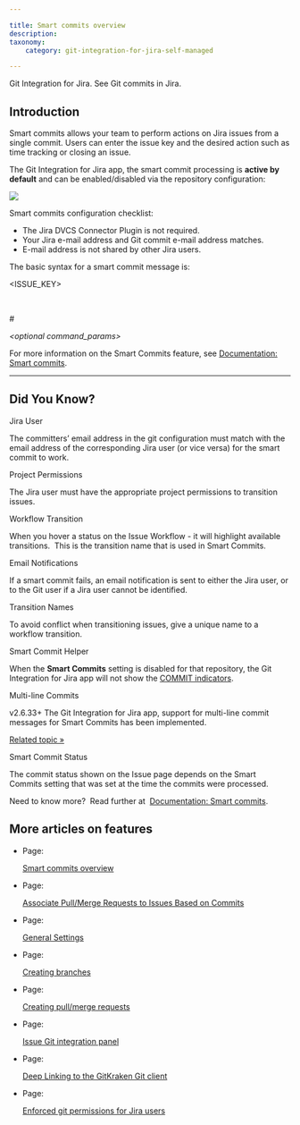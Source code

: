 ```yaml
---

title: Smart commits overview
description:
taxonomy:
    category: git-integration-for-jira-self-managed

---
```




Git Integration for Jira. See Git commits in Jira.

## **Introduction**

Smart commits allows your team to perform actions on Jira issues from a single commit. Users can enter the issue key and the desired action such as time tracking or closing an issue.

The Git Integration for Jira app, the smart commit processing is **active by default** and can be enabled/disabled via the repository configuration:

![](https://bigbrassband.com/docimgs/smart-commit-setting.png)

Smart commits configuration checklist:

*   The Jira DVCS Connector Plugin is not required.
*   Your Jira e-mail address and Git commit e-mail address matches.
*   E-mail address is not shared by other Jira users.

The basic syntax for a smart commit message is:

<ISSUE\_KEY> 

_<ignored text>_ 

#<command> 

_<optional command\_params>_





For more information on the Smart Commits feature, see [Documentation: Smart commits](/wiki/spaces/GIJDC/pages/1930398395/Smart+commits).



* * *



## **Did You Know?**





Jira User

The committers’ email address in the git configuration must match with the email address of the corresponding Jira user (or vice versa) for the smart commit to work.



Project Permissions

The Jira user must have the appropriate project permissions to transition issues.



Workflow Transition

When you hover a status on the Issue Workflow - it will highlight available transitions.  This is the transition name that is used in Smart Commits.



Email Notifications

If a smart commit fails, an email notification is sent to either the Jira user, or to the Git user if a Jira user cannot be identified.



Transition Names

To avoid conflict when transitioning issues, give a unique name to a workflow transition.



Smart Commit Helper

When the **Smart Commits** setting is disabled for that repository, the Git Integration for Jira app will not show the [COMMIT indicators](/wiki/spaces/GIJDC/pages/1930398529/Smart+commits+helper).



Multi-line Commits

v2.6.33+ The Git Integration for Jira app, support for multi-line commit messages for Smart Commits has been implemented.

[Related topic »](https://bigbrassband.atlassian.net/wiki/spaces/GIJDC/pages/1930398446/Advanced+examples#multi-line)



Smart Commit Status

The commit status shown on the Issue page depends on the Smart Commits setting that was set at the time the commits were processed.

Need to know more?  Read further at  [Documentation: Smart commits](/wiki/spaces/GIJDC/pages/1930398395/Smart+commits).

## More articles on features

*   Page:

    [Smart commits overview](/wiki/spaces/GIJDC/pages/109215851/Smart+commits+overview)

*   Page:

    [Associate Pull/Merge Requests to Issues Based on Commits](/wiki/spaces/GIJDC/pages/966852625)

*   Page:

    [General Settings](/wiki/spaces/GIJDC/pages/966852655/General+Settings)

*   Page:

    [Creating branches](/wiki/spaces/GIJDC/pages/1932460323/Creating+branches)

*   Page:

    [Creating pull/merge requests](/wiki/spaces/GIJDC/pages/1932460359)

*   Page:

    [Issue Git integration panel](/wiki/spaces/GIJDC/pages/1932329305/Issue+Git+integration+panel)

*   Page:

    [Deep Linking to the GitKraken Git client](/wiki/spaces/GIJDC/pages/1955430423/Deep+Linking+to+the+GitKraken+Git+client)

*   Page:

    [Enforced git permissions for Jira users](/wiki/spaces/GIJDC/pages/2091810817/Enforced+git+permissions+for+Jira+users)
